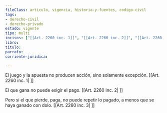 ```yaml
---
fileClass: articulo, vigencia, historia-y-fuentes, codigo-civil
tags:
- derecho-civil
- derecho-privado
estado: vigente
tipo: multi
incisos: ["[[Art. 2260 inc. 1]]", "[[Art. 2260 inc. 2]]", "[[Art. 2260 inc. 3]]"]
libro:
titulo:
parrafo:
corriente-juridica:

---
```

El juego y la apuesta no producen acción, sino solamente excepción. [[Art. 2260 inc. 1| ]]

El que gana no puede exigir el pago. [[Art. 2260 inc. 2| ]]

Pero si el que pierde, paga, no puede repetir lo pagado, a menos que se haya ganado con dolo. [[Art. 2260 inc. 3| ]]